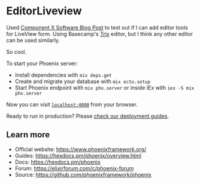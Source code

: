 # EditorLiveview

Used [Component X Software Blog Post](https://componentx.co.uk/blog/adding-trix-to-liveview) to test out if I can add
editor tools for LiveView form. Using Basecamp's [Trix](https://github.com/basecamp/trix) editor, but I think any other
editor can be used similarly.

So cool.


To start your Phoenix server:

  * Install dependencies with `mix deps.get`
  * Create and migrate your database with `mix ecto.setup`
  * Start Phoenix endpoint with `mix phx.server` or inside IEx with `iex -S mix phx.server`

Now you can visit [`localhost:4000`](http://localhost:4000) from your browser.

Ready to run in production? Please [check our deployment guides](https://hexdocs.pm/phoenix/deployment.html).

## Learn more

  * Official website: https://www.phoenixframework.org/
  * Guides: https://hexdocs.pm/phoenix/overview.html
  * Docs: https://hexdocs.pm/phoenix
  * Forum: https://elixirforum.com/c/phoenix-forum
  * Source: https://github.com/phoenixframework/phoenix
